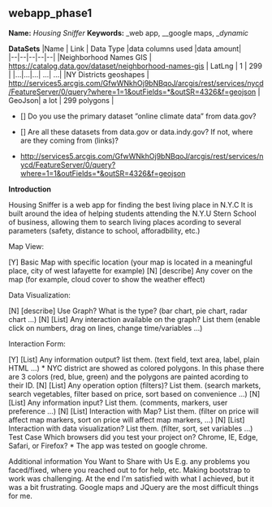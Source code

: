 ## webapp_phase1

**Name:** _Housing Sniffer_
**Keywords:** _web app, __google maps, __dynamic_

**DataSets**
|Name  | Link | Data Type |data columns used |data amount|  
|--|--|--|--|--|
|Neighborhood Names GIS | 
https://catalog.data.gov/dataset/neighborhood-names-gis | LatLng | 1 | 299 |
|...|...|...| ...| ...|
|NY Districts geoshapes | http://services5.arcgis.com/GfwWNkhOj9bNBqoJ/arcgis/rest/services/nycd/FeatureServer/0/query?where=1=1&outFields=*&outSR=4326&f=geojson
 | GeoJson| a lot | 299 polygons |


- [] Do you use the primary dataset ”online climate data” from data.gov?

- [] Are all these datasets from data.gov or data.indy.gov? If not, where are they coming from (links)?
- http://services5.arcgis.com/GfwWNkhOj9bNBqoJ/arcgis/rest/services/nycd/FeatureServer/0/query?where=1=1&outFields=*&outSR=4326&f=geojson

**Introduction**

Housing Sniffer is a web app for finding the best living place in N.Y.C It is
built around the idea of helping students attending the N.Y.U Stern School of business, allowing them to search living places acording to several parameters (safety, distance to school, afforadbility, etc.) 


Map View:

[Y] Basic Map with specific location (your map is located in a meaningful place, city of west lafayette for example)
[N] [describe] Any cover on the map (for example, cloud cover to show the weather effect)

Data Visualization:

[N] [describe] Use Graph? What is the type? (bar chart, pie chart, radar chart ...)
[N] [List] Any interaction available on the graph? List them (enable click on numbers, drag on lines, change time/variables ...)

Interaction Form:

[Y] [List] Any information output? list them. (text field, text area, label, plain HTML ...)
    * NYC district are showed as colored polygons. In this phase there are 3 colors (red, blue, green) and the polygons are painted acording to their ID.
[N] [List] Any operation option (filters)? List them. (search markets, search vegetables, filter based on price, sort based on convenience ...)
[N] [List] Any information input? List them. (comments, markers, user preference ...)
[N] [List] Interaction with Map? List them. (filter on price will affect map markers, sort on price will affect map markers, ...)
[N] [List] Interaction with data visualization? List them. (filter, sort, set variables ...)
Test Case Which browsers did you test your project on? Chrome, IE, Edge, Safari, or Firefox?
    * The app was tested on google chrome. 

Additional information You Want to Share with Us E.g. any problems you faced/fixed, where you reached out to for help, etc.
Making bootstrap to work was challenging. At the end I'm satisfied with what I achieved, but it was a bit frustrating. Google maps and JQuery are the most difficult things for me.